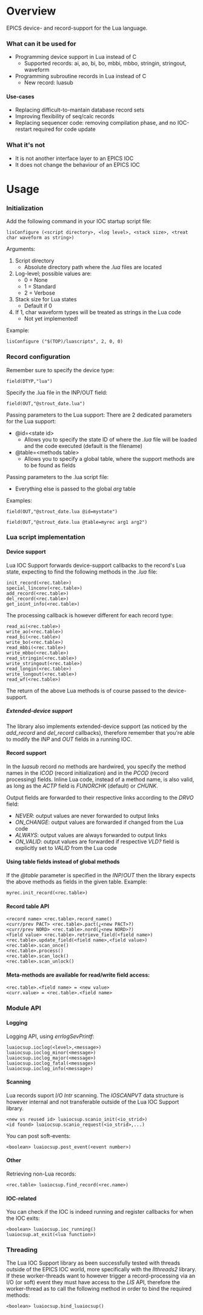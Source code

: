 # Overview
EPICS device- and record-support for the Lua language.

### What can it be used for
- Programming device support in Lua instead of C
  - Supported records: ai, ao, bi, bo, mbbi, mbbo, stringin, stringout, waveform
- Programming subroutine records in Lua instead of C
  - New record: luasub

#### Use-cases
- Replacing difficult-to-mantain database record sets
- Improving flexibility of seq/calc records
- Replacing sequencer code: removing compilation phase, and no IOC-restart required for code update

### What it's not
- It is not another interface layer to an EPICS IOC
- It does not change the behaviour of an EPICS IOC

# Usage

### Initialization
Add the following command in your IOC startup script file:
```
lisConfigure (<script directory>, <log level>, <stack size>, <treat char waveform as string>)
```
Arguments:
1. Script directory
   - Absolute directory path where the _.lua_ files are located
2. Log-level; possible values are:
   - 0 = None
   - 1 = Standard
   - 2 = Verbose
3. Stack size for Lua states
   - Default if 0
4. If 1, char waveform types will be treated as strings in the Lua code
   - Not yet implemented!

Example:
```
lisConfigure ("$(TOP)/luascripts", 2, 0, 0)
```

### Record configuration
Remember sure to specify the device type:
```
field(DTYP,"lua")
```

Specify the .lua file in the INP/OUT field:
```
field(OUT,"@strout_date.lua")
```

Passing parameters to the Lua support:
There are 2 dedicated parameters for the Lua support:
- @id=\<state id>
  - Allows you to specify the state ID of where the _.lua_ file will be loaded and the code executed (default is the filename)
- @table=\<methods table>
  - Allows you to specify a global table, where the support methods are to be found as fields

Passing parameters to the .lua script file:
- Everything else is passed to the global _arg_ table

Examples:
```
field(OUT,"@strout_date.lua @id=mystate")
```
```
field(OUT,"@strout_date.lua @table=myrec arg1 arg2")
```

### Lua script implementation

#### Device support
Lua IOC Support forwards device-support callbacks to the record's Lua state, expecting to find the following methods in the _.lua_ file:
```
init_record(<rec.table>)
special_linconv(<rec.table>)
add_record(<rec.table>)
del_record(<rec.table>)
get_ioint_info(<rec.table>)
```

The processing callback is however different for each record type:
```
read_ai(<rec.table>)
write_ao(<rec.table>)
read_bi(<rec.table>)
write_bo(<rec.table>)
read_mbbi(<rec.table>)
write_mbbo(<rec.table>)
read_stringin(<rec.table>)
write_stringout(<rec.table>)
read_longin(<rec.table>)
write_longout(<rec.table>)
read_wf(<rec.table>)
```

The return of the above Lua methods is of course passed to the device-support.

##### Extended-device support
The library also implements extended-device support (as noticed by the _add_record_ and _del_record_ callbacks), therefore remember that you're able to modify the _INP_ and _OUT_ fields in a running IOC.

#### Record support
In the _luasub_ record no methods are hardwired, you specify the method names in the _ICOD_ (record initialization) and in the _PCOD_ (record processing) fields. Inline Lua code, instead of a method name, is also valid, as long as the _ACTP_ field is _FUNORCHK_ (default) or _CHUNK_.

Output fields are forwarded to their respective links according to the _DRVO_ field:
- _NEVER_: output values are never forwarded to output links
- _ON_CHANGE_: output values are forwarded if changed from the Lua code
- _ALWAYS_: output values are always forwarded to output links
- _ON_VALID_: output values are forwarded if respective _VLD?_ field is explicitly set to _VALID_ from the Lua code

#### Using table fields instead of global methods
If the _@table_ parameter is specified in the _INP_/_OUT_ then the library expects the above methods as fields in the given table. Example:
```
myrec.init_record(<rec.table>)
```

#### Record table API
```
<record name> <rec.table>.record_name()
<curr/prev PACT> <rec.table>.pact(¿<new PACT>?)
<curr/prev NORD> <rec.table>.nord(¿<new NORD>?)
<field value> <rec.table>.retrieve_field(<field name>)
<rec.table>.update_field(<field name>,<field value>)
<rec.table>.scan_once()
<rec.table>.process()
<rec.table>.scan_lock()
<rec.table>.scan_unlock()
```

#### Meta-methods are available for read/write field access:
```
<rec.table>.<field name> = <new value>
<curr.value> = <rec.table>.<field name>
```

### Module API

#### Logging
Logging API, using _errlogSevPrintf_:
```
luaiocsup.ioclog(<level>,<message>)
luaiocsup.ioclog_minor(<message>)
luaiocsup.ioclog_major(<message>)
luaiocsup.ioclog_fatal(<message>)
luaiocsup.ioclog_info(<message>)
```

#### Scanning
Lua records suport _I/O Intr_ scanning. The _IOSCANPVT_ data structure is however internal and not transferable outside of the Lua IOC Support library.
```
<new vs reused id> luaiocsup.scanio_init(<io_strid>)
<id found> luaiocsup.scanio_request(<io_strid>,...)
```

You can post soft-events:
```
<boolean> luaiocsup.post_event(<event number>)
```

#### Other
Retrieving non-Lua records:
```
<rec.table> luaiocsup.find_record(<rec.name>)
```

#### IOC-related
You can check if the IOC is indeed running and register callbacks for when the IOC exits:
```
<boolean> luaiocsup.ioc_running()
luaiocsup.at_exit(<lua function>)
```

### Threading
The Lua IOC Support library as been successfully tested with threads outside of the EPICS IOC world, more specifically with the _llthreads2_ library. If these worker-threads want to however trigger a record-processing via an I/O (or soft) event they must have access to the _LIS_ API, therefore the worker-thread as to call the following method in order to bind the required methods:
```
<boolean> luaiocsup.bind_luaiocsup()
```

